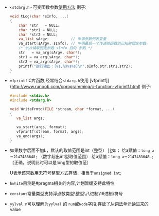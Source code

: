 - `<stdarg.h>` 可变函数参数[使用方法](http://www.runoob.com/cprogramming/c-standard-library-stdarg-h.html)
    例子:
    ```c++
    void tLog(char *sInfo, ...)
    {
        char *str   = NULL;
        char *str1 = NULL;
        char *str2 = NULL;
        va_list sArgv;          // 申请参数列表变量
        va_start(sArgv, sInfo); // 申明最后一个传递给函数的已知的固定参数
        /* 依次读取固定参数 sInfo 后的 参数 */
        str   = va_arg(sArgv, char*);
        str1 = va_arg(sArgv, char*);
        str2 = va_arg(sArgv, char*);
        printf("运行输出：[%s,%s%s%s]\n",sInfo,str,str1,str2);
    }
    ```

- `vfprintf` C库函数,经常结合`stdarg.h`使用 [vfprintf]](http://www.runoob.com/cprogramming/c-function-vfprintf.html)
    例子:
    ```c++
    #include <stdio.h>
    #include <stdarg.h>

    void WriteFrmtd(FILE *stream, char *format, ...)
    {
       va_list args;

       va_start(args, format);
       vfprintf(stream, format, args);
       va_end(args);
    }
    ```

- 如果数字后面不加L，默认的取值范围是int（整型）
    比如：
    给a赋值：`long a＝2147483648;` （数字超出int型取值范围）
    给a赋值：`long a＝2147483648L;`（正确，说明此时可以是long型的取值范）

    U表示该常数用无符号整型方式存储，相当于`unsigned int`;

- `hwhite`目测是#pragma相关的内容,计划暂缓支持此特性

- `constant`常量类型支持浮点数类型\整型\八进制\16进制\符号

- `yylval.n`可以理解为`yylval` 的 `num`或`Node`字段,存放了从词法单元读进来的value
